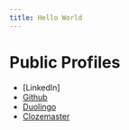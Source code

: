 ```yaml
---
title: Hello World
---
```

# Public Profiles
* [LinkedIn]
* [Github](https://github.com/MrTyx)
* [Duolingo](https://www.duolingo.com/TyrelCameron)
* [Clozemaster](https://www.clozemaster.com/players/TyrelCameron)
